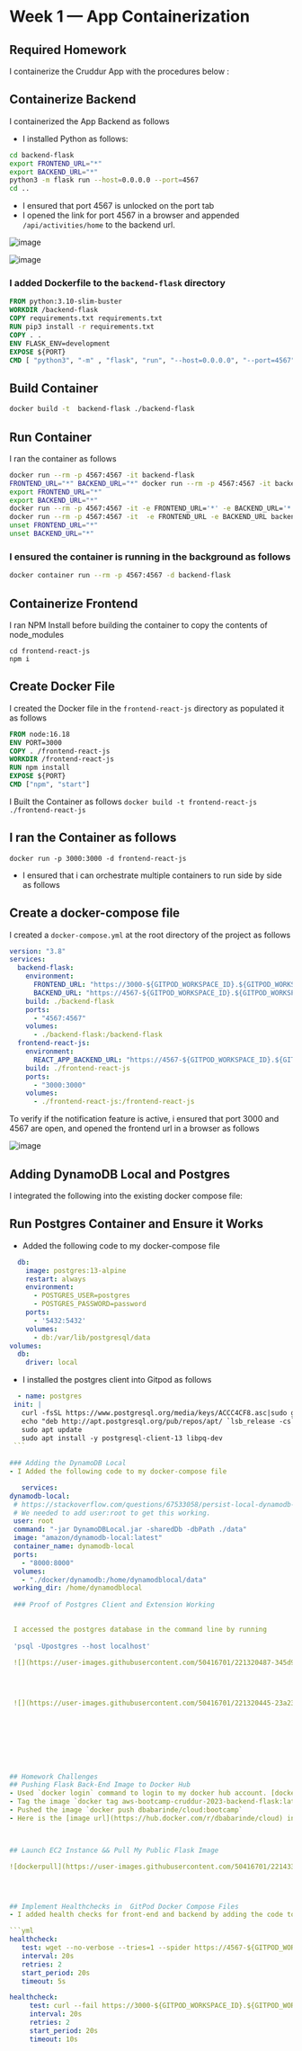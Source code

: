 # Week 1 — App Containerization

## Required Homework



I containerize the Cruddur App with the procedures below :


## Containerize Backend

I containerized the App Backend as follows

- I installed Python as follows:

```sh
cd backend-flask
export FRONTEND_URL="*"
export BACKEND_URL="*"
python3 -m flask run --host=0.0.0.0 --port=4567
cd ..
```

- I ensured that port  4567 is unlocked on the port tab
- I opened the link for port 4567 in a browser and appended `/api/activities/home` to the backend url.

![image](https://user-images.githubusercontent.com/50416701/221303330-4b2b20b9-3800-4be6-b62a-d465dc706038.png)

![image](https://user-images.githubusercontent.com/50416701/221303267-e48eb118-33d4-4170-9bf2-7c05725450c1.png)


### I added Dockerfile to the `backend-flask` directory

```dockerfile
FROM python:3.10-slim-buster
WORKDIR /backend-flask
COPY requirements.txt requirements.txt
RUN pip3 install -r requirements.txt
COPY . .
ENV FLASK_ENV=development
EXPOSE ${PORT}
CMD [ "python3", "-m" , "flask", "run", "--host=0.0.0.0", "--port=4567"]
```


## Build Container


```sh
docker build -t  backend-flask ./backend-flask
```


## Run Container

I ran the container as follows

```sh
docker run --rm -p 4567:4567 -it backend-flask
FRONTEND_URL="*" BACKEND_URL="*" docker run --rm -p 4567:4567 -it backend-flask
export FRONTEND_URL="*"
export BACKEND_URL="*"
docker run --rm -p 4567:4567 -it -e FRONTEND_URL='*' -e BACKEND_URL='*' backend-flask
docker run --rm -p 4567:4567 -it  -e FRONTEND_URL -e BACKEND_URL backend-flask
unset FRONTEND_URL="*"
unset BACKEND_URL="*"
```


### I ensured the container is running in the background as follows

```sh
docker container run --rm -p 4567:4567 -d backend-flask
```





## Containerize Frontend


I ran NPM Install before building the container to copy the contents of node_modules

```
cd frontend-react-js
npm i 
```

## Create Docker File


I created the Docker file in the  `frontend-react-js` directory as populated it as follows

```dockerfile
FROM node:16.18
ENV PORT=3000
COPY . /frontend-react-js
WORKDIR /frontend-react-js
RUN npm install
EXPOSE ${PORT}
CMD ["npm", "start"]
```

I Built the  Container as follows
`docker build -t frontend-react-js ./frontend-react-js`

##  I ran the Container as follows
`docker run -p 3000:3000 -d frontend-react-js`


- I ensured that i can orchestrate multiple containers to run side by side as follows

## Create a docker-compose file

I created a `docker-compose.yml` at the root directory of the project as follows

```yml
version: "3.8"
services:
  backend-flask:
    environment:
      FRONTEND_URL: "https://3000-${GITPOD_WORKSPACE_ID}.${GITPOD_WORKSPACE_CLUSTER_HOST}"
      BACKEND_URL: "https://4567-${GITPOD_WORKSPACE_ID}.${GITPOD_WORKSPACE_CLUSTER_HOST}"
    build: ./backend-flask
    ports:
      - "4567:4567"
    volumes:
      - ./backend-flask:/backend-flask
  frontend-react-js:
    environment:
      REACT_APP_BACKEND_URL: "https://4567-${GITPOD_WORKSPACE_ID}.${GITPOD_WORKSPACE_CLUSTER_HOST}"
    build: ./frontend-react-js
    ports:
      - "3000:3000"
    volumes:
      - ./frontend-react-js:/frontend-react-js
  ```

To verify if the notification feature is active, i ensured that port 3000 and 4567 are open,
and opened the frontend url in a browser as follows

![image](https://user-images.githubusercontent.com/50416701/221320812-7bc5e114-cdb5-4eb6-a622-9a0340f491f9.png)





## Adding DynamoDB Local and Postgres

I integrated the following into the existing docker compose file:

 ## Run Postgres Container and Ensure it Works
- Added the following code to my docker-compose file


```yml
  db:
    image: postgres:13-alpine
    restart: always
    environment:
      - POSTGRES_USER=postgres
      - POSTGRES_PASSWORD=password
    ports:
      - '5432:5432'
    volumes: 
      - db:/var/lib/postgresql/data
volumes:
  db:
    driver: local
  ```
    
  -  I  installed the postgres client into Gitpod as follows
   
   ```yml
     - name: postgres
    init: |
      curl -fsSL https://www.postgresql.org/media/keys/ACCC4CF8.asc|sudo gpg --dearmor -o /etc/apt/trusted.gpg.d/postgresql.gpg
      echo "deb http://apt.postgresql.org/pub/repos/apt/ `lsb_release -cs`-pgdg main" |sudo tee  /etc/apt/sources.list.d/pgdg.list
      sudo apt update
      sudo apt install -y postgresql-client-13 libpq-dev
    ```
      
  ### Adding the DynamoDB Local
  - I Added the following code to my docker-compose file

      services:
  dynamodb-local:
    # https://stackoverflow.com/questions/67533058/persist-local-dynamodb-data-in-volumes-lack-permission-unable-to-open-databa
    # We needed to add user:root to get this working.
    user: root
    command: "-jar DynamoDBLocal.jar -sharedDb -dbPath ./data"
    image: "amazon/dynamodb-local:latest"
    container_name: dynamodb-local
    ports:
      - "8000:8000"
    volumes:
      - "./docker/dynamodb:/home/dynamodblocal/data"
    working_dir: /home/dynamodblocal
    
    ### Proof of Postgres Client and Extension Working

    
    I accessed the postgres database in the command line by running
    
    'psql -Upostgres --host localhost'
    
    ![](https://user-images.githubusercontent.com/50416701/221320487-345d98fd-b16f-44ea-801c-29c702b481ab.png)



    
    ![](https://user-images.githubusercontent.com/50416701/221320445-23a23179-0eec-453c-8c86-049dafe57725.png)




    
    
    
    
## Homework Challenges
## Pushing Flask Back-End Image to Docker Hub
- Used `docker login` command to login to my docker hub account. [docker login -u "username" -p "password" docker.io]
- Tag the image `docker tag aws-bootcamp-cruddur-2023-backend-flask:latest dbabarinde/cloud:bootcamp`
- Pushed the image `docker push dbabarinde/cloud:bootcamp`
- Here is the [image url](https://hub.docker.com/r/dbabarinde/cloud) in docker hub.



## Launch EC2 Instance && Pull My Public Flask Image

![dockerpull](https://user-images.githubusercontent.com/50416701/221433679-b8d6a996-cd53-4145-91b6-4c7a2c3ca337.jpg)




## Implement Healthchecks in  GitPod Docker Compose Files
- I added health checks for front-end and backend by adding the code to the Docker compose file

```yml
healthcheck: 
      test: wget --no-verbose --tries=1 --spider https://4567-${GITPOD_WORKSPACE_ID}.${GITPOD_WORKSPACE_CLUSTER_HOST}/api/activities/home || exit 1
      interval: 20s 
      retries: 2 
      start_period: 20s 
      timeout: 5s 
 ```



 ```yml
 healthcheck:
      test: curl --fail https://3000-${GITPOD_WORKSPACE_ID}.${GITPOD_WORKSPACE_CLUSTER_HOST} || exit 1
      interval: 20s
      retries: 2
      start_period: 20s
      timeout: 10s
  ```
